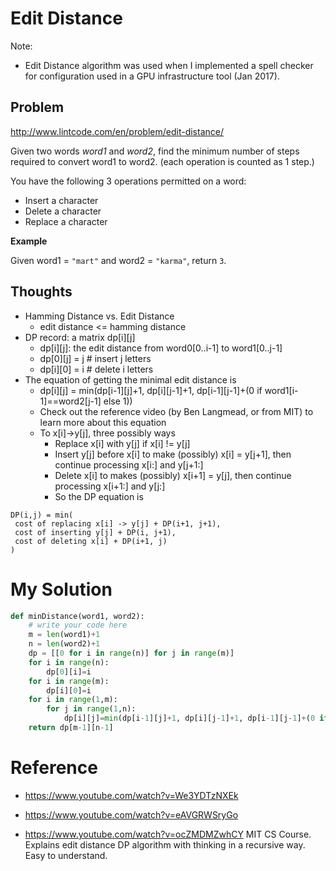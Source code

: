# Edit Distance

Note: 
- Edit Distance algorithm was used when I implemented a spell checker for configuration used in a GPU infrastructure tool (Jan 2017).

## Problem

http://www.lintcode.com/en/problem/edit-distance/

Given two words *word1* and *word2*, find the minimum number of steps required to convert word1 to word2. (each operation is counted as 1 step.)
 
 You have the following 3 operations permitted on a word:
 
 - Insert a character
 - Delete a character
 - Replace a character

**Example**

Given word1 = ```"mart"``` and word2 = ```"karma"```, return ```3```. 

## Thoughts

- Hamming Distance vs. Edit Distance
  - edit distance <= hamming distance
- DP record: a matrix dp[i][j]
  - dp[i][j]: the edit distance from word0[0..i-1] to word1[0..j-1]
  - dp[0][j] = j # insert j letters
  - dp[i][0] = i # delete i letters
- The equation of getting the minimal edit distance is
  - dp[i][j] = min(dp[i-1][j]+1, dp[i][j-1]+1, dp[i-1][j-1]+(0 if word1[i-1]==word2[j-1] else 1))
  - Check out the reference video (by Ben Langmead, or from MIT) to learn more about this equation
  - To x[i]->y[j], three possibly ways
    - Replace x[i] with y[j] if x[i] != y[j]
    - Insert y[j] before x[i] to make (possibly) x[i] = y[j+1], then continue processing x[i:] and y[j+1:]
    - Delete x[i] to makes (possibly) x[i+1] = y[j], then continue processing x[i+1:] and y[j:]
    - So the DP equation is

```
DP(i,j) = min(
 cost of replacing x[i] -> y[j] + DP(i+1, j+1),
 cost of inserting y[j] + DP(i, j+1),
 cost of deleting x[i] + DP(i+1, j)
)
```    

# My Solution

```python
def minDistance(word1, word2):
    # write your code here
    m = len(word1)+1
    n = len(word2)+1
    dp = [[0 for i in range(n)] for j in range(m)]
    for i in range(n):
        dp[0][i]=i
    for i in range(m):
        dp[i][0]=i
    for i in range(1,m):
        for j in range(1,n):
            dp[i][j]=min(dp[i-1][j]+1, dp[i][j-1]+1, dp[i-1][j-1]+(0 if word1[i-1]==word2[j-1] else 1))
    return dp[m-1][n-1]
```

# Reference

- https://www.youtube.com/watch?v=We3YDTzNXEk

- https://www.youtube.com/watch?v=eAVGRWSryGo 

- https://www.youtube.com/watch?v=ocZMDMZwhCY
MIT CS Course. Explains edit distance DP algorithm with thinking in a recursive way. Easy to understand.
